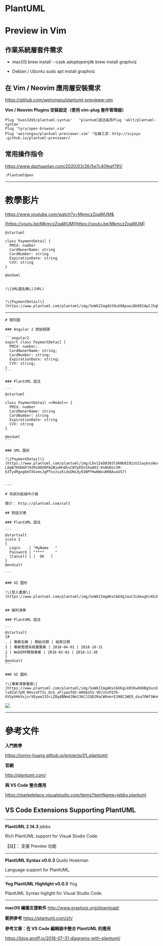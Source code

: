# PlantUML


# Preview in Vim


## 作業系統層套件需求


- macOS
    brew install --cask adoptopenjdk
    brew install graphviz


- Debian / Ubuntu
    sudo apt install graphviz



## 在 Vim / Neovim 應用層安裝需求


https://github.com/weirongxu/plantuml-previewer.vim



**Vim / Neovim Plugins 安裝設定（使用 vim-plug 套件管理器）**

    Plug 'huos3203/plantuml-syntax'   "plantuml語法高亮Plug 'aklt/plantuml-syntax' 
    Plug 'tyru/open-browser.vim' 
    Plug 'weirongxu/plantuml-previewer.vim' "在線工具：http://sujoyu .github.io/plantuml-previewer/



## 常用操作指令

https://www.dazhuanlan.com/2020/03/26/5e7c40feaf791/


    :PlantumlOpen


----------
# 教學影片
https://www.youtube.com/watch?v=MkmczZpaWUM&


[https://youtu.be/MkmczZpaWUM](https://youtu.be/MkmczZpaWUM)


    @startuml
    
    class PaymentDetail {
      PMId: number
      CardOwnerName: string
      CardNumber: string
      ExpirationDate: string
      CVV: string
    }
    
    @enduml


    !\[UML圖名稱\](URL)


    !\[PaymentDetail\](https://www.plantuml.com/plantuml/img/SoWkIImgAStDuU9ApaaiBbO8IApCJSqhSKajISpCKQZcKb08yFLCiLB8AyrDIYq2SfqJYrByo_DIY_mISrEj58fBYZBpqg7YVc15I8Ak5GMPHOabcVbvBeabAAh3mk2yMYukBeVKl1IWAm00)


----------



    # 類別圖
    
    ### Angular 2 原始程碼
    
    ```angular2
    export class PaymentDetail {
      PMId: number;
      CardOwnerName: string;
      CardNumber: string;
      ExpirationDate: string;
      CVV: string;
    }
    ```
    
    ### PlantUML 語法
    
    ```
    @startuml
    
    class PaymentDetail <<Model>> {
      PMId: number
      CardOwnerName: string
      CardNumber: string
      ExpirationDate: string
      CVV: string
    }
    
    @enduml
    ```
    
    ### UML 圖形
    
    !\[PaymentDetail\](https://www.plantuml.com/plantuml/img/LOv12eD0303lUKNU8I92zU11wybxsWsoi1ib6x6bzE-L8gB76UOmPJ9IMs80U0PA2NjwHnQhsCW7pFDsSXoA0Z-0sBUDor2M-63Ty4RgxgkmTXGvmsJgPTnzzuzEidxDNidy91NPfHw6Wxu0KBAuxUS7)
    
    
    ---
    
    # 系統功能操作介面
    
    簡介： http://plantuml.com/salt
    
    ## 對話方塊
    
    ### PlantUML 語法
    
    ```
    @startsalt
    scale 2
    {
      Login    | "MyName   "
      Password | "****     "
      [Cancel] | [  OK   ]
    }
    @endsalt
    
    ```
    
    ### UI 圖形
    
    !\[登入畫面\](https://www.plantuml.com/plantuml/img/SoWkIImgAKxCAU4gJaxCILKmughcKb3moK_Fp5C0WXe59TzAlyJSL21R2IWHa5XSN9vVb0AIq082a1gmHBHpObvoQauiK29QGS7V6oWSorNBvP2Qbm8s7G00)
    
    
    ## 條列清單
    
    ### PlantUML 語法
    
    ```
    @startsalt
    {#
    . | 專案名稱 | 開始日期 | 結束日期
    1 | 專案管理系統建置案 | 2018-04-01 | 2018-10-31
    2 | WebERP開發專案 | 2018-02-01 | 2018-11-30
    }
    @endsalt
    ```
    
    ### UI 圖形
    
    !\[專案清單畫面\](https://www.plantuml.com/plantuml/img/SoWkIImgAKxCAU6gLkRIKwXHUBgXuzd2ZgSJUf-ls0ZalfpM_NHvzxFfIv_DcG_aFjywuTdS-H0kbo5S-VDr2vzFQ7k-UVVphHkVxjxrVEywe21GriZ0q4BNm4JNm136CJJGDJRaCW9omrEJN8C2WEO_dxa7OWfSWn6o1aDTOmEkMYw7rBmKa3i1)
    
    



![](https://d2mxuefqeaa7sj.cloudfront.net/s_74885640AC03492F1C724FE4A7FE819D8D92862FF10D648E4E471345ABD8B3C2_1548576041794_2019-01-27_14-00-13.png)





----------
# 參考文件

**入門教學**

https://jonny-huang.github.io/projects/01_plantuml/


**官網**

http://plantuml.com/


**與 VS Code 整合應用**

https://marketplace.visualstudio.com/items?itemName=jebbs.plantuml




## VS Code Extensions Supporting PlantUML



----------

**PlantUML 2.14.3** 
jebbs

Rich PlantUML support for Visual Studio Code. 

【註】： 支援 Preview 功能



----------

**PlantUML Syntax v0.0.3** 
Quido Hoekman

Language support for PlantUML.



----------

**Yog PlantUML Highlight v0.0.5**
Yog

PlantUML Syntax higlight for Visual Studio Code.



----------

**macOS 繪圖支援軟件**
http://www.graphviz.org/download/


**範例參考**
https://plantuml.com/zh/


**參考文章：在 VS Code 編輯器中整合 PlantUML 的應用**

https://blog.anoff.io/2018-07-31-diagrams-with-plantuml/


